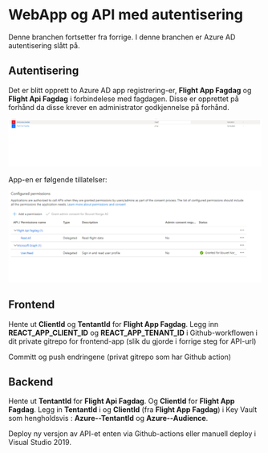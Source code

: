 # WebApp og API med autentisering

Denne branchen fortsetter fra forrige. I denne branchen er Azure AD autentisering slått på.

## Autentisering

Det er blitt opprett to Azure AD app registrering-er, **Flight App Fagdag** og **Flight Api Fagdag** i forbindelese med fagdagen. Disse er opprettet på forhånd da disse krever en administrator godkjennelse på forhånd.

![App reg](app-reg.png)

App-en er følgende tillatelser:

![Perm app reg](permissions.png)

## Frontend

Hente ut **ClientId** og **TentantId** for **Flight App Fagdag**. Legg inn **REACT_APP_CLIENT_ID** og **REACT_APP_TENANT_ID** i Github-workflowen i dit private gitrepo for frontend-app (slik du gjorde i forrige steg for API-url)

Committ og push endringene (privat gitrepo som har Github action)

## Backend

Hente ut **TentantId** for **Flight Api Fagdag**. Og **ClientId** for **Flight App Fagdag**. Legg in **TentantId** i og **ClientId** (fra **Flight App Fagdag**) i Key Vault som hengholdsvis : **Azure--TentantId** og **Azure--Audience**.

Deploy ny versjon av API-et enten via Github-actions eller manuell deploy i Visual Studio 2019.

